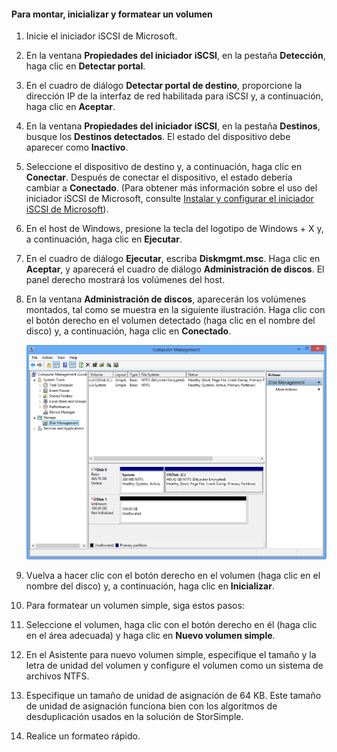 
#### Para montar, inicializar y formatear un volumen

1. Inicie el iniciador iSCSI de Microsoft.

2. En la ventana **Propiedades del iniciador iSCSI**, en la pestaña **Detección**, haga clic en **Detectar portal**.

3. En el cuadro de diálogo **Detectar portal de destino**, proporcione la dirección IP de la interfaz de red habilitada para iSCSI y, a continuación, haga clic en **Aceptar**.

4. En la ventana **Propiedades del iniciador iSCSI**, en la pestaña **Destinos**, busque los **Destinos detectados**. El estado del dispositivo debe aparecer como **Inactivo**.

5. Seleccione el dispositivo de destino y, a continuación, haga clic en **Conectar**. Después de conectar el dispositivo, el estado debería cambiar a **Conectado**. (Para obtener más información sobre el uso del iniciador iSCSI de Microsoft, consulte [Instalar y configurar el iniciador iSCSI de Microsoft][1]).

6. En el host de Windows, presione la tecla del logotipo de Windows + X y, a continuación, haga clic en **Ejecutar**.

7. En el cuadro de diálogo **Ejecutar**, escriba **Diskmgmt.msc**. Haga clic en **Aceptar**, y aparecerá el cuadro de diálogo **Administración de discos**. El panel derecho mostrará los volúmenes del host.

8. En la ventana **Administración de discos**, aparecerán los volúmenes montados, tal como se muestra en la siguiente ilustración. Haga clic con el botón derecho en el volumen detectado (haga clic en el nombre del disco) y, a continuación, haga clic en **Conectado**.

     ![Inicializar el formateo del volumen](./media/storsimple-mount-initialize-format-volume/HCS_InitializeFormatVolume-include.png)

9. Vuelva a hacer clic con el botón derecho en el volumen (haga clic en el nombre del disco) y, a continuación, haga clic en **Inicializar**.

10. Para formatear un volumen simple, siga estos pasos:
  1. Seleccione el volumen, haga clic con el botón derecho en él (haga clic en el área adecuada) y haga clic en **Nuevo volumen simple**.
  2. En el Asistente para nuevo volumen simple, especifique el tamaño y la letra de unidad del volumen y configure el volumen como un sistema de archivos NTFS.
  3. Especifique un tamaño de unidad de asignación de 64 KB. Este tamaño de unidad de asignación funciona bien con los algoritmos de desduplicación usados en la solución de StorSimple.
  4. Realice un formateo rápido.

<!--Link references-->
[1]: https://technet.microsoft.com/library/ee338480(WS.10).aspx

<!---HONumber=July15_HO4-->
